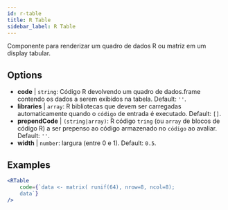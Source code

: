 ```yaml
---
id: r-table
title: R Table
sidebar_label: R Table
---
```


Componente para renderizar um quadro de dados R ou matriz em um display tabular.

## Options

* __code__ | `string`: Código R devolvendo um quadro de dados.frame contendo os dados a serem exibidos na tabela. Default: `''`.
* __libraries__ | `array`: R bibliotecas que devem ser carregadas automaticamente quando o `código` de entrada é executado. Default: `[]`.
* __prependCode__ | `(string|array)`: R código `tring` (ou `array` de blocos de código R) a ser prepenso ao código armazenado no `código` ao avaliar. Default: `''`.
* __width__ | `number`: largura (entre 0 e 1). Default: `0.5`.


## Examples

```jsx live
<RTable
    code={`data <- matrix( runif(64), nrow=8, ncol=8); 
    data`}
/>
```

